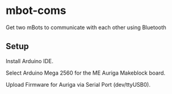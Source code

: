# mbot-coms
Get two mBots to communicate with each other using Bluetooth

## Setup
Install Arduino IDE.

Select Arduino Mega 2560 for the ME Auriga Makeblock board.

Upload Firmware for Auriga via Serial Port (dev/ttyUSB0).
